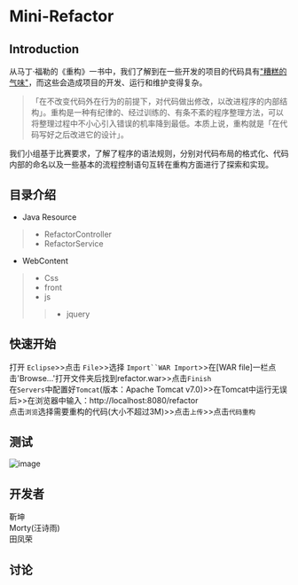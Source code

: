 Mini-Refactor
=============
Introduction
-------------
从马丁·福勒的《重构》一书中，我们了解到在一些开发的项目的代码具有["糟糕的气味"](http://wiki.c2.com/?CodeSmell)，而这些会造成项目的开发、运行和维护变得复杂。<br>
>「在不改变代码外在行为的前提下，对代码做出修改，以改进程序的内部结构」。重构是一种有纪律的、经过训练的、有条不紊的程序整理方法，可以将整理过程中不小心引入错误的机率降到最低。本质上说，重构就是「在代码写好之后改进它的设计」。<br>

我们小组基于比赛要求，了解了程序的语法规则，分别对代码布局的格式化、代码内部的命名以及一些基本的流程控制语句互转在重构方面进行了探索和实现。<br>

目录介绍
------------
* Java Resource
>* RefactorController
>* RefactorService
* WebContent
>* Css
>* front
>* js
>>* jquery

快速开始
-------------
打开 `Eclipse`>>点击 `File`>>选择 `Import``WAR Import`>>在[WAR file]一栏点击'Browse...'打开文件夹后找到refactor.war>>点击`Finish`<br>
在`Servers`中配置好`Tomcat`(版本：Apache Tomcat v7.0)>>在Tomcat中运行无误后>>在浏览器中输入：http://localhost:8080/refactor<br>
点击`浏览`选择需要重构的代码(大小不超过3M)>>点击`上传`>>点击`代码重构`<br>

测试
-------------
![image](https://upload-images.jianshu.io/upload_images/16032439-89dcc4475bf16edf.gif)

开发者
-------------
靳坤<br> 
Morty(汪诗雨) <br> 
田凤荣<br> 

讨论
-------------
